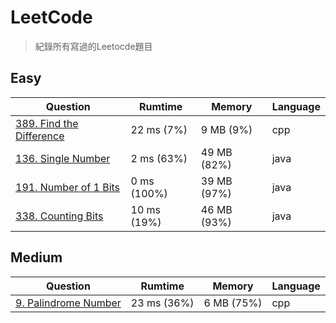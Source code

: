 # LeetCode
> 紀錄所有寫過的Leetocde題目

## Easy
| Question                                                                       |  Rumtime   |    Memory   | Language |
|--------------------------------------------------------------------------------|------------|-------------|----------|
| [389. Find the Difference](https://leetcode.com/problems/find-the-difference/) | 22 ms (7%) | 9 MB (9%)   | cpp      |
| [136. Single Number](https://leetcode.com/problems/single-number/)             | 2 ms (63%) | 49 MB (82%) | java     |
| [191. Number of 1 Bits](https://leetcode.com/problems/number-of-1-bits/)       | 0 ms (100%)| 39 MB (97%) | java     |
| [338. Counting Bits](https://leetcode.com/problems/counting-bits/)             | 10 ms (19%)| 46 MB (93%) | java     |

## Medium
| Question                                                                      |   Rumtime   |   Memory   | Language |
|-------------------------------------------------------------------------------|-------------|------------|----------|
| [9. Palindrome Number](https://leetcode.com/problems/palindrome-number/)      | 23 ms (36%) | 6 MB (75%) | cpp      |
